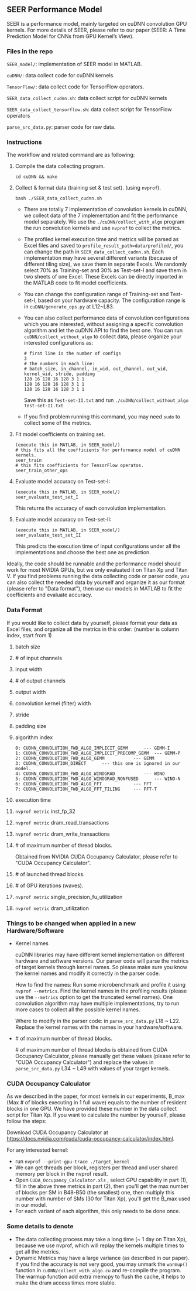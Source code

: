 ## SEER Performance Model

SEER is a performance model, mainly targeted on cuDNN convolution GPU kernels. For more details of SEER, please refer to our paper (SEER: A Time Prediction Model for CNNs from GPU Kernel’s View).

### Files in the repo

`SEER_model/`: implementation of SEER model in MATLAB.

`cuDNN/`: data collect code for cuDNN kernels.

`TensorFlow/`: data collect code for TensorFlow operators.

`SEER_data_collect_cudnn.sh`: data collect script for cuDNN kernels

`SEER_data_collect_tensorflow.sh`: data collect script for TensorFlow operators

`parse_src_data.py`: parser code for raw data.

### Instructions

The workflow and related command are as following:

1. Compile the data collecting program.

   ```
   cd cuDNN && make
   ```

2. Collect & format data (training set & test set). (using `nvprof`).

   ```
   bash ./SEER_data_collect_cudnn.sh
   ```
   - There are totally 7 implementation of convolution kernels in cuDNN, we collect data of the 7 implementation and fit the performance model separately. We use the `./cuDNN/collect_with_algo` program the run convolution kernels and use `nvprof` to collect the metrics. 

   - The profiled kernel execution time and metrics will be parsed as Excel files and saved to `profile_result_path=data/profiled/`, you can change the path in `SEER_data_collect_cudnn.sh`. Each implementation may have several different variants (because of different tiling size), we save them in separate Excels. We randomly select 70% as Training-set and 30% as Test-set-I and save them in two sheets of one Excel. These Excels can be directly imported in the MATLAB code to fit model coefficients.

   - You can change the configuration range of Training-set and Test-set-I, based on your hardware capacity. The configuration range is in `cuDNN/generate_ops.py` at L12~L83.

   - You can also collect performance data of convolution configurations which you are interested, without assigning a specific convolution algorithm and let the cuDNN API to find the best one. You can run `cuDNN/collect_without_algo` to collect data, please organize your interested configurations as:

     ```
     # first line is the number of configs
     3		
     # the numbers in each line:
     # batch_size, in_channel, in_wid, out_channel, out_wid, kernel_wid, stride, padding
     128 16 128 16 128 3 1 1
     128 16 128 16 128 3 1 1 
     128 16 128 16 128 3 1 1 
     ```

     Save this as `Test-set-II.txt` and run `./cuDNN/collect_without_algo Test-set-II.txt`

   - If you find problem running this command, you may need `sudo` to collect some of the metrics. 

3. Fit model coefficients on training set. 

   ```
   (execute this in MATLAB, in SEER_model/)
   # this fits all the coefficients for performance model of cuDNN kernels.
   seer_train 	
   # this fits coefficients for TensorFlow operatos.
   seer_train_other_ops	
   ```

4. Evaluate model accuracy on Test-set-I:

   ```
   (execute this in MATLAB, in SEER_model/)
   seer_evaluate_test_set_I
   ```

   This returns the accuracy of each convolution implementation.

5. Evaluate model accuracy on Test-set-II:

   ```
   (execute this in MATLAB, in SEER_model/)
   seer_evaluate_test_set_II
   ```

   This predicts the execution time of input configurations under all the implementations and choose the best one as prediction.

Ideally, the code should be runnable and the performance model should work for most NVIDIA GPUs, but we only evaluated it on Titan Xp and Titan V. If you find problems running the data collecting code or parser code, you can also collect the needed data by yourself and organize it as our format (please refer to "Data format"), then use our models in MATLAB to fit the coefficients and evaluate accuracy.

### Data Format

If you would like to collect data by yourself, please format your data as Excel files, and organize all the metrics in this order: (number is column index, start from 1)

1. batch size

2. \# of input channels

3. input width

4. \# of output channels

5. output width

6. convolution kernel (filter) width 

7. stride

8. padding size

9. algorithm index 

   ```
   0: CUDNN_CONVOLUTION_FWD_ALGO_IMPLICIT_GEMM		--- GEMM-I
   1: CUDNN_CONVOLUTION_FWD_ALGO_IMPLICIT_PRECOMP_GEMM	--- GEMM-P
   2: CUDNN_CONVOLUTION_FWD_ALGO_GEMM			--- GEMM
   3: CUDNN_CONVOLUTION_DIRECT		--- this one is ignored in our model.
   4: CUDNN_CONVOLUTION_FWD_ALGO_WINOGRAD			--- WINO
   5: CUDNN_CONVOLUTION_FWD_ALGO_WINOGRAD_NONFUSED		--- WINO-N
   6: CUDNN_CONVOLUTION_FWD_ALGO_FFT			--- FFT
   7: CUDNN_CONVOLUTION_FWD_ALGO_FFT_TILING		--- FFT-T
   ```

10. execution time

11. `nvprof metric` inst_fp_32

12. `nvprof metric` dram_read_transactions

13. `nvprof metric` dram_write_transactions

14. \# of maximum number of thread blocks.

    Obtained from NVIDIA CUDA Occupancy Calculator, please refer to "CUDA Occupancy Calculator".

15. \# of launched thread blocks.

16. \# of GPU iterations (waves).

17. `nvprof metric` single_precision_fu_utilization

18. `nvprof metric` dram_utilization

### Things to be changed when applied in a new Hardware/Software

- Kernel names

  cuDNN libraries may have different kernel implementation on different hardware and software versions. Our parser code will parse the metrics of target kernels through kernel names. So please make sure you know the kernel names and modify it correctly in the parser code.

  How to find the names: Run some microbenchmark and profile it using `nvprof --metrics`. Find the kernel names in the profiling results (please use the `--metrics` option to get the truncated kernel names). One convolution algorithm may have multiple implementations, try to run more cases to collect all the possible kernel names.

  Where to modify in the parser code:  in `parse_src_data.py` L18 ~ L22. Replace the kernel names with the names in your hardware/software.

- \# of maximum number of thread blocks.

  \# of maximum number of thread blocks is obtained from CUDA Occupancy Calculator, please manually get these values (please refer to "CUDA Occupancy Calculator") and replace the values in   `parse_src_data.py` L34 ~ L49 with values of your target kernels.

### CUDA Occupancy Calculator

As we described in the paper, for most kernels in our experiments, B_max (Max # of blocks executing in 1 full wave) equals to the number of resident blocks in one GPU. We have provided these number in the data collect script for Titan Xp. If you want to calculate the number by yourself, please follow the steps:

Download CUDA Occupancy Calculator at https://docs.nvidia.com/cuda/cuda-occupancy-calculator/index.html. 

For any interested kernel: 

- run `nvprof --print-gpu-trace ./target_kernel`
- We can get threads per block, registers per thread and user shared memory per block in the nvprof result. 
- Open `CUDA_Occupancy_Calculator.xls` , select GPU capability in part (1), fill in the above three metrics in part (2), then you'll get the max number of blocks per SM in B48-B50 (the smallest) one, then multiply this number with number of SMs (30 for Titan Xp), you'll get the B_max used in our model. 
- For each variant of each algorithm, this only needs to be done once. 

### Some details to denote

- The data collecting process may take a long time (~ 1 day on Titan Xp), because we use nvprof, which will replay the kernels multiple times to get all the metrics. 
- Dynamic Metrics may have a large variance (as described in our paper). If you find the accuracy is not very good, you may unmark the `warmup()` function in `cuDNN/collect_with_algo.cu` and re-compile the program. The warmup function add extra memcpy to flush the cache, it helps to make the dram access times more stable. 

